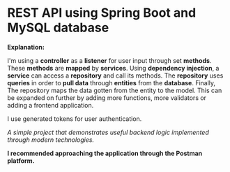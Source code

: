 # REST API using Spring Boot and MySQL database

**Explanation:**

I'm using a **controller** as a **listener** for user input through set **methods**.
These **methods** are **mapped** by **services**.
Using **dependency injection**, a **service** can access a **repository** and call its methods.
The **repository** uses **queries** in order to **pull data** through **entities** from the **database**.
Finally, The repository maps the data gotten from the entity to the model.
This can be expanded on further by adding more functions, more validators or adding a frontend application. 

I use generated tokens for user authentication.


*A simple project that demonstrates useful backend logic implemented through modern technologies.*

**I recommended approaching the application through the Postman platform.**
